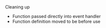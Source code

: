 Cleaning up

 * Function passed directly into event handler
 * Function definition moved to be before use
